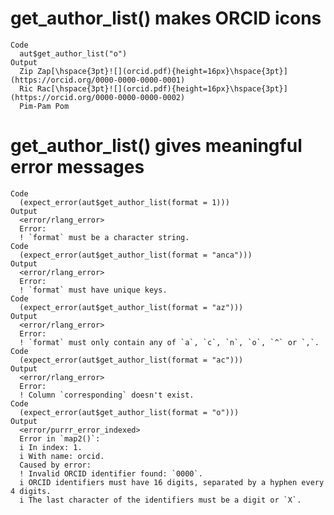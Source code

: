 # get_author_list() makes ORCID icons

    Code
      aut$get_author_list("o")
    Output
      Zip Zap[\hspace{3pt}![](orcid.pdf){height=16px}\hspace{3pt}](https://orcid.org/0000-0000-0000-0001)
      Ric Rac[\hspace{3pt}![](orcid.pdf){height=16px}\hspace{3pt}](https://orcid.org/0000-0000-0000-0002)
      Pim-Pam Pom

# get_author_list() gives meaningful error messages

    Code
      (expect_error(aut$get_author_list(format = 1)))
    Output
      <error/rlang_error>
      Error:
      ! `format` must be a character string.
    Code
      (expect_error(aut$get_author_list(format = "anca")))
    Output
      <error/rlang_error>
      Error:
      ! `format` must have unique keys.
    Code
      (expect_error(aut$get_author_list(format = "az")))
    Output
      <error/rlang_error>
      Error:
      ! `format` must only contain any of `a`, `c`, `n`, `o`, `^` or `,`.
    Code
      (expect_error(aut$get_author_list(format = "ac")))
    Output
      <error/rlang_error>
      Error:
      ! Column `corresponding` doesn't exist.
    Code
      (expect_error(aut$get_author_list(format = "o")))
    Output
      <error/purrr_error_indexed>
      Error in `map2()`:
      i In index: 1.
      i With name: orcid.
      Caused by error:
      ! Invalid ORCID identifier found: `0000`.
      i ORCID identifiers must have 16 digits, separated by a hyphen every 4 digits.
      i The last character of the identifiers must be a digit or `X`.


